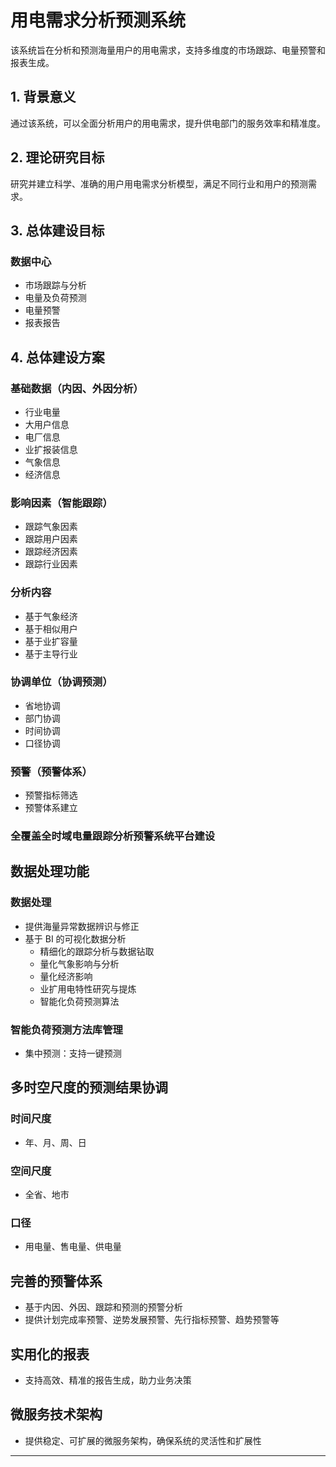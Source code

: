 
# 用电需求分析预测系统

该系统旨在分析和预测海量用户的用电需求，支持多维度的市场跟踪、电量预警和报表生成。

## 1. 背景意义
通过该系统，可以全面分析用户的用电需求，提升供电部门的服务效率和精准度。

## 2. 理论研究目标
研究并建立科学、准确的用户用电需求分析模型，满足不同行业和用户的预测需求。

## 3. 总体建设目标

### 数据中心
- 市场跟踪与分析
- 电量及负荷预测
- 电量预警
- 报表报告

## 4. 总体建设方案

### 基础数据（内因、外因分析）
- 行业电量
- 大用户信息
- 电厂信息
- 业扩报装信息
- 气象信息
- 经济信息

### 影响因素（智能跟踪）
- 跟踪气象因素
- 跟踪用户因素
- 跟踪经济因素
- 跟踪行业因素

### 分析内容
- 基于气象经济
- 基于相似用户
- 基于业扩容量
- 基于主导行业

### 协调单位（协调预测）
- 省地协调
- 部门协调
- 时间协调
- 口径协调

### 预警（预警体系）
- 预警指标筛选
- 预警体系建立

### 全覆盖全时域电量跟踪分析预警系统平台建设

## 数据处理功能

### 数据处理
- 提供海量异常数据辨识与修正
- 基于 BI 的可视化数据分析
  - 精细化的跟踪分析与数据钻取
  - 量化气象影响与分析
  - 量化经济影响
  - 业扩用电特性研究与提炼
  - 智能化负荷预测算法

### 智能负荷预测方法库管理
- 集中预测：支持一键预测

## 多时空尺度的预测结果协调

### 时间尺度
- 年、月、周、日

### 空间尺度
- 全省、地市

### 口径
- 用电量、售电量、供电量

## 完善的预警体系
- 基于内因、外因、跟踪和预测的预警分析
- 提供计划完成率预警、逆势发展预警、先行指标预警、趋势预警等

## 实用化的报表
- 支持高效、精准的报告生成，助力业务决策

## 微服务技术架构
- 提供稳定、可扩展的微服务架构，确保系统的灵活性和扩展性

---
